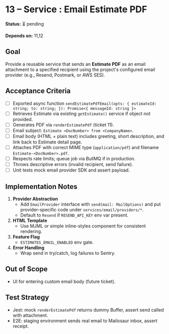 # 13 – Service : Email Estimate PDF

**Status:** ⏳ pending

**Depends on:** 11,12

## Goal

Provide a reusable service that sends an **Estimate PDF** as an email attachment to a specified recipient using the project's configured email provider (e.g., Resend, Postmark, or AWS SES).

## Acceptance Criteria

- [ ] Exported async function `sendEstimatePdfEmail(opts: { estimateId: string; to: string; }): Promise<{ messageId: string }>`
- [ ] Retrieves Estimate via existing `getEstimate()` service if object not provided.
- [ ] Generates PDF via `renderEstimatePdf` (ticket 11).
- [ ] Email subject: `Estimate <DocNumber> from <CompanyName>`.
- [ ] Email body (HTML + plain text) includes greeting, short description, and link back to Estimate detail page.
- [ ] Attaches PDF with correct MIME type (`application/pdf`) and filename `Estimate-<DocNumber>.pdf`.
- [ ] Respects rate limits; queue job via BullMQ if in production.
- [ ] Throws descriptive errors (invalid recipient, send failure).
- [ ] Unit tests mock email provider SDK and assert payload.

## Implementation Notes

1. **Provider Abstraction**
   - Add `EmailProvider` interface with `send(mail: MailOptions)` and put provider-specific code under `services/email/providers/*`.
   - Default to `Resend` if `RESEND_API_KEY` env var present.
2. **HTML Template**
   - Use MJML or simple inline-styles component for consistent rendering.
3. **Feature Flag**
   - `ESTIMATES_EMAIL_ENABLED` env gate.
4. **Error Handling**
   - Wrap send in try/catch, log failures to Sentry.

## Out of Scope

- UI for entering custom email body (future ticket).

## Test Strategy

- Jest: mock `renderEstimatePdf` returns dummy Buffer, assert send called with attachment.
- E2E: staging environment sends real email to Mailosaur inbox, assert receipt.
